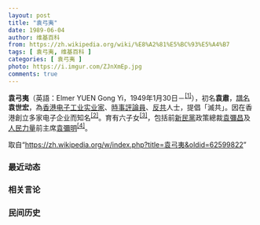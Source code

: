 ```yaml
---
layout: post
title: "袁弓夷"
date: 1989-06-04
author: 维基百科
from: https://zh.wikipedia.org/wiki/%E8%A2%81%E5%BC%93%E5%A4%B7
tags: [ 袁弓夷, 维基百科 ]
categories: [ 袁弓夷 ]
photo: https://i.imgur.com/ZJnXmEp.jpg
comments: true
---
```

<div class="mw-parser-output">
<p><b>袁弓夷</b>（英語：<span lang="en">Elmer YUEN Gong Yi</span>，1949年1月30日<span class="useeditintro" title="Template:BLP editintro">－</span><sup id="cite_ref-1" class="reference"><a href="#cite_note-1">[1]</a></sup>），初名<b>袁肅</b>，<a href="/wiki/%E8%AD%9C%E5%90%8D" title="譜名">譜名</a><b>袁世宏</b>，為<a href="/wiki/%E9%A6%99%E6%B8%AF" title="香港">香港</a><a href="/wiki/%E7%94%B5%E5%AD%90%E5%B7%A5%E4%B8%9A" title="电子工业">电子工业</a><a href="/wiki/%E5%AF%A6%E6%A5%AD%E5%AE%B6" class="mw-redirect" title="實業家">实业家</a>、<a href="/wiki/%E6%99%82%E4%BA%8B%E8%A9%95%E8%AB%96%E5%93%A1" title="時事評論員">時事評論員</a>、<a href="/wiki/%E5%8F%8D%E5%85%B1" class="mw-redirect" title="反共">反共</a>人士，提倡「滅共」。因在香港創立多家电子企业而知名<sup id="cite_ref-Yuen_family_2-0" class="reference"><a href="#cite_note-Yuen_family-2">[2]</a></sup>。育有六子女<sup id="cite_ref-3" class="reference"><a href="#cite_note-3">[3]</a></sup>，包括前<a href="/wiki/%E6%96%B0%E6%B0%91%E9%BB%A8_(%E9%A6%99%E6%B8%AF)" title="新民黨 (香港)">新民黨</a>政策總裁<a href="/wiki/%E8%A2%81%E5%BD%8C%E6%98%8C" title="袁彌昌">袁彌昌</a>及<a href="/wiki/%E4%BA%BA%E6%B0%91%E5%8A%9B%E9%87%8F" title="人民力量">人民力量</a>前主席<a href="/wiki/%E8%A2%81%E5%BD%8C%E6%98%8E" title="袁彌明">袁彌明</a><sup id="cite_ref-Erica_Yuen_4-0" class="reference"><a href="#cite_note-Erica_Yuen-4">[4]</a></sup>。
</p>
</div><noscript><img src="//zh.wikipedia.org/wiki/Special:CentralAutoLogin/start?type=1x1" alt="" title="" width="1" height="1" style="border: none; position: absolute;"></noscript>
<div class="printfooter">取自“<a dir="ltr" href="https://zh.wikipedia.org/w/index.php?title=袁弓夷&amp;oldid=62599822">https://zh.wikipedia.org/w/index.php?title=袁弓夷&amp;oldid=62599822</a>”</div><div id="recent-news"><h3>最近动态</h3><ul></ul></div><div id="open-opinion"><h3>相关言论</h3><ul></ul></div><div id="mjls-record"><h3>民间历史</h3><ul></ul></div>